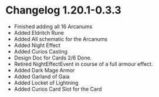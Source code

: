 # Changelog 1.20.1-0.3.3
- Finished adding all 16 Arcanums
- Added Eldritch Rune
- Added All schematic for the Arcanums
- Added Night Effect
- Added Curios Casting
- Design Doc for Cards 2/6 Done.
- Retired NightEffectEvent in course of a full armour effect.
- Added Dark Mage Armor
- Added Garland of Gaia
- Added Locket of Lightning
- Added Curios Card Slot for the Card